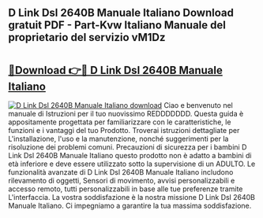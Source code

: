 ## D Link Dsl 2640B Manuale Italiano Download gratuit PDF - Part-Kvw Italiano Manuale del proprietario del servizio vM1Dz

# <h2><a href="http://dfc0dla.blite.top/?on=D+Link+Dsl+2640B+Manuale+Italiano">🔗Download 👉🔴 D Link Dsl 2640B Manuale Italiano</a></h2>

[![D Link Dsl 2640B Manuale Italiano download](https://i.imgur.com/lujVjoI.png)](http://dfc0dla.blite.top/?on=D+Link+Dsl+2640B+Manuale+Italiano)
Ciao e benvenuto nel manuale di Istruzioni per il tuo nuovissimo REDDDDDDD. Questa guida è appositamente progettata per familiarizzare con le caratteristiche, le funzioni e i vantaggi del tuo Prodotto. Troverai istruzioni dettagliate per L'installazione, l'uso e la manutenzione, nonché suggerimenti per la risoluzione dei problemi comuni. Precauzioni di sicurezza per i bambini D Link Dsl 2640B Manuale Italiano questo prodotto non è adatto a bambini di età inferiore e deve essere utilizzato sotto la supervisione di un ADULTO. Le funzionalità avanzate di D Link Dsl 2640B Manuale Italiano includono rilevamento di oggetti, Sensori di movimento, avvisi personalizzabili e accesso remoto, tutti personalizzabili in base alle tue preferenze tramite L'interfaccia. La vostra soddisfazione è la nostra missione D Link Dsl 2640B Manuale Italiano. Ci impegniamo a garantire la tua massima soddisfazione.
